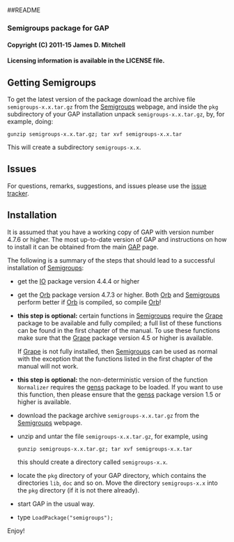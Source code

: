 ##README
### Semigroups package for GAP

#### Copyright (C) 2011-15 James D. Mitchell
#### Licensing information is available in the LICENSE file.   
  
## Getting Semigroups

To get the latest version of the package download the archive file
`semigroups-x.x.tar.gz` from the
[Semigroups](http://www-groups.mcs.st-and.ac.uk/~jamesm/semigroups.php)
webpage, and inside the `pkg` subdirectory of your GAP installation unpack
`semigroups-x.x.tar.gz`, by, for example, doing:

    gunzip semigroups-x.x.tar.gz; tar xvf semigroups-x.x.tar
   
This will create a subdirectory `semigroups-x.x`.

## Issues

For questions, remarks, suggestions, and issues please use the [issue
tracker](http://bitbucket.org/james-d-mitchell/semigroups/issues).

## Installation

It is assumed that you have a working copy of GAP with version number 4.7.6 or
higher.  The  most  up-to-date  version  of  GAP  and instructions on how to
install it can be obtained from the main [GAP](http://www.gap-system.org) page.

The  following  is  a  summary of the steps that should lead to a successful
installation of [Semigroups](http://www-groups.mcs.st-and.ac.uk/~jamesm/semigroups.php):

* get the [IO](http://gap-system.github.io/io/) package version 4.4.4
  or higher
 
* get the [Orb](http://gap-system.github.io/orb/) package version 4.7.3
  or higher. 
    Both [Orb](http://gap-system.github.io/orb/) and
  [Semigroups](http://www-groups.mcs.st-and.ac.uk/~jamesm/semigroups.php)
  perform better if [Orb](http://gap-system.github.io/orb/) is compiled, so
  compile [Orb](http://gap-system.github.io/orb/)!

* **this step is optional:** certain functions in
 [Semigroups](http://www-groups.mcs.st-and.ac.uk/~jamesm/semigroups.php)
 require the [Grape](http://www.maths.qmul.ac.uk/~leonard/grape/)
 package to be available and fully compiled; a full list of these functions
 can be found in the first chapter of the manual.  To use these functions make
 sure that the [Grape](http://www.maths.qmul.ac.uk/~leonard/grape/) package
 version 4.5 or higher is available.
        
    If [Grape](http://www.maths.qmul.ac.uk/~leonard/grape/) is not fully
  installed, then
  [Semigroups](http://www-groups.mcs.st-and.ac.uk/~jamesm/semigroups.php) can
  be used as normal with  the  exception that the functions listed in the first
  chapter of the manual will not work. 

* **this step is optional:** the non-deterministic version of the function
  `Normalizer` requires the [genss](http://gap-system.github.io/genss/)
  package to be loaded. If you want to use this function, then please ensure
  that the [genss](http://gap-system.github.io/genss/) package version 1.5 or
  higher is available. 

* download the package archive `semigroups-x.x.tar.gz` from the [Semigroups](http://www-groups.mcs.st-and.ac.uk/~jamesm/semigroups.php) webpage.

* unzip and untar the file `semigroups-x.x.tar.gz`, for example, using
 
    ``` 
    gunzip semigroups-x.x.tar.gz; tar xvf semigroups-x.x.tar
    ```
  
    this should create a directory called `semigroups-x.x`.

* locate  the  `pkg`  directory  of your GAP directory, which contains the
  directories `lib`, `doc` and so on. Move the directory `semigroups-x.x`
  into the `pkg` directory (if it is not there already).

* start GAP in the usual way.

* type `LoadPackage("semigroups");`

Enjoy!